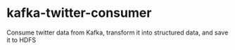 # kafka-twitter-consumer
Consume twitter data from Kafka, transform it into structured data, and save it to HDFS
